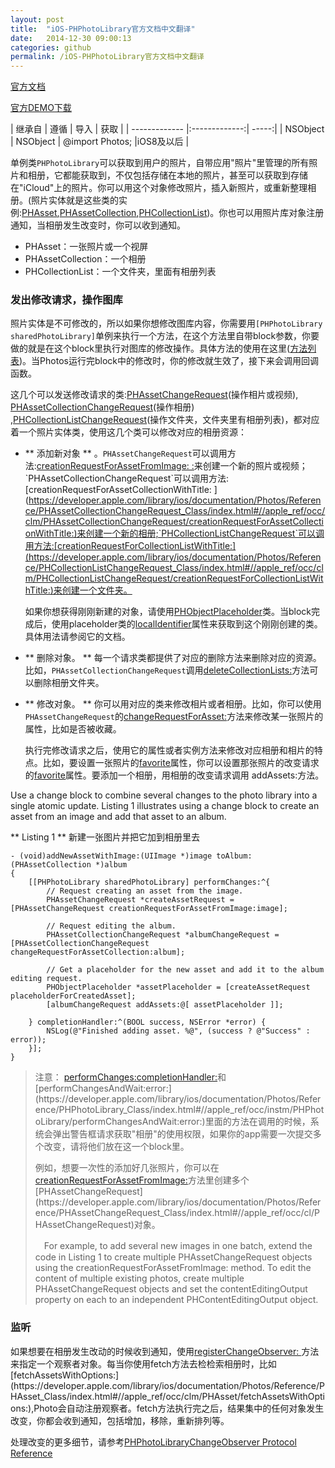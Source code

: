 ```yaml
---
layout: post
title:  "iOS-PHPhotoLibrary官方文档中文翻译"
date:   2014-12-30 09:00:13
categories: github
permalink: /iOS-PHPhotoLibrary官方文档中文翻译
---
```


[官方文档](https://developer.apple.com/library/ios/documentation/Photos/Reference/PHPhotoLibrary_Class/index.html)

[官方DEMO下载](https://developer.apple.com/library/ios/samplecode/UsingPhotosFramework/Listings/SamplePhotosApp_main_m.html#//apple_ref/doc/uid/TP40014575-SamplePhotosApp_main_m-DontLinkElementID_21)

| 继承自       | 遵循           |  导入  | 获取  |
| ------------- |:-------------:| -----:|
| NSObject      | NSObject   |  @import Photos; |iOS8及以后 |

单例类`PHPhotoLibrary`可以获取到用户的照片，自带应用"照片"里管理的所有照片和相册，它都能获取到，不仅包括存储在本地的照片，甚至可以获取到存储在"iCloud"上的照片。你可以用这个对象修改照片，插入新照片，或重新整理相册。(照片实体就是这些类的实例:[PHAsset](https://developer.apple.com/library/ios/documentation/Photos/Reference/PHAsset_Class/index.html#//apple_ref/occ/cl/PHAsset),[PHAssetCollection](https://developer.apple.com/library/ios/documentation/Photos/Reference/PHAssetCollection_Class/index.html#//apple_ref/occ/cl/PHAssetCollection),[PHCollectionList](https://developer.apple.com/library/ios/documentation/Photos/Reference/PHCollectionList_Class/index.html#//apple_ref/occ/cl/PHCollectionList))。你也可以用照片库对象注册通知，当相册发生改变时，你可以收到通知。

*  PHAsset：一张照片或一个视屏
*  PHAssetCollection：一个相册
*  PHCollectionList：一个文件夹，里面有相册列表


### 发出修改请求，操作图库 ###


照片实体是不可修改的，所以如果你想修改图库内容，你需要用`[PHPhotoLibrary sharedPhotoLibrary]`单例来执行一个方法，在这个方法里自带block参数，你要做的就是在这个block里执行对图库的修改操作。具体方法的使用在这里([方法列表](https://developer.apple.com/library/ios/documentation/Photos/Reference/PHPhotoLibrary_Class/index.html#//apple_ref/doc/uid/TP40014404-CH1-SW2))。当Photos运行完block中的修改时，你的修改就生效了，接下来会调用回调函数。


这几个可以发送修改请求的类:[PHAssetChangeRequest](https://developer.apple.com/library/ios/documentation/Photos/Reference/PHAssetChangeRequest_Class/index.html#//apple_ref/occ/cl/PHAssetChangeRequest)(操作相片或视频), [PHAssetCollectionChangeRequest](https://developer.apple.com/library/ios/documentation/Photos/Reference/PHAssetCollectionChangeRequest_Class/index.html#//apple_ref/occ/cl/PHAssetCollectionChangeRequest)(操作相册) ,[PHCollectionListChangeRequest](https://developer.apple.com/library/ios/documentation/Photos/Reference/PHCollectionListChangeRequest_Class/index.html#//apple_ref/occ/cl/PHCollectionListChangeRequest)(操作文件夹，文件夹里有相册列表)，都对应着一个照片实体类，使用这几个类可以修改对应的相册资源：

*   ** 添加新对象 ** 。`PHAssetChangeRequest`可以调用方法:[creationRequestForAssetFromImage: :](https://developer.apple.com/library/ios/documentation/Photos/Reference/PHAssetChangeRequest_Class/index.html#//apple_ref/occ/clm/PHAssetChangeRequest/creationRequestForAssetFromImage:)来创建一个新的照片或视频；`PHAssetCollectionChangeRequest`可以调用方法:[creationRequestForAssetCollectionWithTitle: ](https://developer.apple.com/library/ios/documentation/Photos/Reference/PHAssetCollectionChangeRequest_Class/index.html#//apple_ref/occ/clm/PHAssetCollectionChangeRequest/creationRequestForAssetCollectionWithTitle:)来创建一个新的相册;`PHCollectionListChangeRequest`可以调用方法:[creationRequestForCollectionListWithTitle:](https://developer.apple.com/library/ios/documentation/Photos/Reference/PHCollectionListChangeRequest_Class/index.html#//apple_ref/occ/clm/PHCollectionListChangeRequest/creationRequestForCollectionListWithTitle:)来创建一个文件夹。


	  如果你想获得刚刚新建的对象，请使用[PHObjectPlaceholder](https://developer.apple.com/library/ios/documentation/Photos/Reference/PHObjectPlaceholder_Class/index.html#//apple_ref/occ/cl/PHObjectPlaceholder)类。当block完成后，使用placeholder类的[localIdentifier](https://developer.apple.com/library/ios/documentation/Photos/Reference/PHObject_Class/index.html#//apple_ref/occ/instp/PHObject/localIdentifier)属性来获取到这个刚刚创建的类。具体用法请参阅它的文档。

*  ** 删除对象。 **  每一个请求类都提供了对应的删除方法来删除对应的资源。比如，`PHAssetCollectionChangeRequest`调用[deleteCollectionLists:](https://developer.apple.com/library/ios/documentation/Photos/Reference/PHCollectionListChangeRequest_Class/index.html#//apple_ref/occ/clm/PHCollectionListChangeRequest/deleteCollectionLists:)方法可以删除相册文件夹。

*  **  修改对象。 **  你可以用对应的类来修改相片或者相册。比如，你可以使用`PHAssetChangeRequest`的[changeRequestForAsset:](https://developer.apple.com/library/ios/documentation/Photos/Reference/PHAssetChangeRequest_Class/index.html#//apple_ref/occ/clm/PHAssetChangeRequest/changeRequestForAsset:)方法来修改某一张照片的属性，比如是否被收藏。
    
    执行完修改请求之后，使用它的属性或者实例方法来修改对应相册和相片的特点。比如，要设置一张照片的[favorite](https://developer.apple.com/library/ios/documentation/Photos/Reference/PHAsset_Class/index.html#//apple_ref/occ/instp/PHAsset/favorite)属性，你可以设置那张照片的改变请求的[favorite](https://developer.apple.com/library/ios/documentation/Photos/Reference/PHAsset_Class/index.html#//apple_ref/occ/instp/PHAsset/favorite)属性。要添加一个相册，用相册的改变请求调用 addAssets:方法。
    
    
    
    
  Use a change block to combine several changes to the photo library into a single atomic update. Listing 1 illustrates using a change block to create an asset from an image and add that asset to an album.
  
  **  Listing 1 **  新建一张图片并把它加到相册里去

	  

    - (void)addNewAssetWithImage:(UIImage *)image toAlbum:(PHAssetCollection *)album
    {
        [[PHPhotoLibrary sharedPhotoLibrary] performChanges:^{
            // Request creating an asset from the image.
            PHAssetChangeRequest *createAssetRequest = [PHAssetChangeRequest creationRequestForAssetFromImage:image];
     
            // Request editing the album.
            PHAssetCollectionChangeRequest *albumChangeRequest = [PHAssetCollectionChangeRequest changeRequestForAssetCollection:album];
     
            // Get a placeholder for the new asset and add it to the album editing request.
            PHObjectPlaceholder *assetPlaceholder = [createAssetRequest placeholderForCreatedAsset];
            [albumChangeRequest addAssets:@[ assetPlaceholder ]];
     
        } completionHandler:^(BOOL success, NSError *error) {
            NSLog(@"Finished adding asset. %@", (success ? @"Success" : error));
        }];
    }



>注意：
> [performChanges:completionHandler:](https://developer.apple.com/library/ios/documentation/Photos/Reference/PHPhotoLibrary_Class/index.html#//apple_ref/occ/instm/PHPhotoLibrary/performChanges:completionHandler:)和[performChangesAndWait:error:](https://developer.apple.com/library/ios/documentation/Photos/Reference/PHPhotoLibrary_Class/index.html#//apple_ref/occ/instm/PHPhotoLibrary/performChangesAndWait:error:)里面的方法在调用的时候，系统会弹出警告框请求获取"相册"的使用权限，如果你的app需要一次提交多个改变，请将他们放在这一个block里。
>
>
>  例如，想要一次性的添加好几张照片，你可以在[creationRequestForAssetFromImage:](https://developer.apple.com/library/ios/documentation/Photos/Reference/PHAssetChangeRequest_Class/index.html#//apple_ref/occ/clm/PHAssetChangeRequest/creationRequestForAssetFromImage:)方法里创建多个[PHAssetChangeRequest](https://developer.apple.com/library/ios/documentation/Photos/Reference/PHAssetChangeRequest_Class/index.html#//apple_ref/occ/cl/PHAssetChangeRequest)对象。
>  
>　For example, to add several new images in one batch, extend the code in Listing 1 to create multiple PHAssetChangeRequest objects using the creationRequestForAssetFromImage: method. To edit the content of multiple existing photos, create multiple PHAssetChangeRequest objects and set the contentEditingOutput property on each to an independent PHContentEditingOutput object.

###  监听 ###

如果想要在相册发生改动的时候收到通知，使用[registerChangeObserver: ](https://developer.apple.com/library/ios/documentation/Photos/Reference/PHPhotoLibrary_Class/index.html#//apple_ref/occ/instm/PHPhotoLibrary/registerChangeObserver:)方法来指定一个观察者对象。每当你使用fetch方法去检检索相册时，比如[fetchAssetsWithOptions:](https://developer.apple.com/library/ios/documentation/Photos/Reference/PHAsset_Class/index.html#//apple_ref/occ/clm/PHAsset/fetchAssetsWithOptions:),Photo会自动注册观察者。fetch方法执行完之后，结果集中的任何对象发生改变，你都会收到通知，包括增加，移除，重新排列等。


处理改变的更多细节，请参考[PHPhotoLibraryChangeObserver Protocol Reference](https://developer.apple.com/library/ios/documentation/Photos/Reference/PHPhotoLibraryChangeObserver_Protocol/index.html#//apple_ref/doc/uid/TP40014405)


